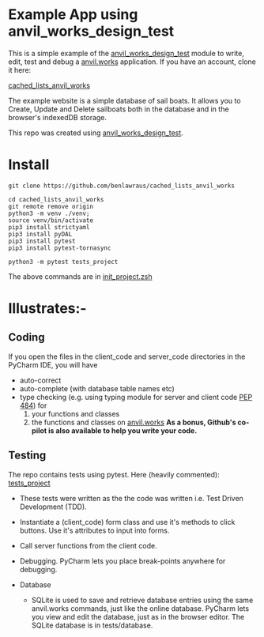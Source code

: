
Example App using anvil_works_design_test
==========================================
This is a simple example of the [anvil_works_design_test](https://github.com/benlawraus/anvil_works_design_test) module to write, edit, test and debug a
[anvil.works](https://anvil.works) application. If you have an 
account, clone it here:

[cached_lists_anvil_works](https://anvil.works/build#clone:HCI3ZLAYFMXTTBEV=UY765JHOSBBLTQZADVICCZDJ|C6ZZPAPN4YYF5NVJ=)

The example website is a simple database of sail boats.  It allows you to Create, Update and Delete sailboats both in
the database and in the browser's indexedDB storage.

This repo was created using [anvil_works_design_test](https://github.com/benlawraus/anvil_works_design_test). 

Install
=======


    git clone https://github.com/benlawraus/cached_lists_anvil_works

    cd cached_lists_anvil_works
    git remote remove origin
    python3 -m venv ./venv;
    source venv/bin/activate
    pip3 install strictyaml
    pip3 install pyDAL
    pip3 install pytest
    pip3 install pytest-tornasync

    python3 -m pytest tests_project

The above commands are in [init_project.zsh](init_project.zsh)


Illustrates:-
=============

Coding
-------
If you open the files in the client_code and server_code directories in the PyCharm IDE,
    you will have
  * auto-correct
  * auto-complete (with database table names etc)
  * type checking (e.g. using typing module for server and client code [PEP 484](https://peps.python.org/pep-0484/#suggested-syntax-for-python-2-7-and-straddling-code))
    for
    1. your functions and classes
    2. the functions and classes on [anvil.works](https://anvil.works)
      **As a bonus, Github's co-pilot is also available to help you write your code.**

Testing
-------
The repo contains tests using pytest. Here (heavily commented):
[tests_project](tests_project)

- These tests were written as the the code was written i.e. Test Driven Development (TDD).

- Instantiate a (client_code) form class and use it's methods to click buttons. Use it's attributes to input
into forms.  
- Call server functions from the client code.

- Debugging. PyCharm lets you place break-points anywhere for debugging.

- Database
    + SQLite is used to save and retrieve database entries using the same anvil.works commands,
    just like the online database. PyCharm lets you view and edit the database, just as in the browser editor. The SQLite database is in tests/database.





